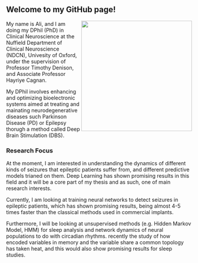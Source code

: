 ## Welcome to my GitHub page!

<img align="right" img src="https://user-images.githubusercontent.com/54308350/139957792-eb2acf43-1e9a-4e7d-96af-e2941de4b58e.png" width="300" height="300" />

My name is Ali, and I am doing my DPhil (PhD) in Clinical Neuroscience at the Nuffield Department of Clinical Neuroscience (NDCN), Univesity of Oxford, under the supervision of Professor Timothy Denison, and Associate Professor Hayriye Cagnan. 

My DPhil involves enhancing and optimizing bioelectronic systems aimed at treating and mainating neurodegenerative diseases such Parkinson Disease (PD) or Epilepsy thorugh a method called Deep Brain Stimulation (DBS). 

### Research Focus 

At the moment, I am interested in understanding the dynamics of different kinds of seizures that epileptic patients suffer from, and different predictive models trianed on them. Deep Learning has shown promising results in this field and it will be a core part of my thesis and as such, one of main research interests. 

Currently, I am looking at training neural networks to detect seizures in epileptic patients, which has shown promising results, being almost 4-5 times faster than the classical methods used in commercial implants. 

Furthermore, I will be looking at unsupervised methods (e.g. Hidden Markov Model, HMM) for sleep analysis and network dynamics of neural populations to do with circadian rhythms. recently the study of how encoded variables in memory and the variable share a common topology has taken heat, and this would also show promising results for sleep studies. 


